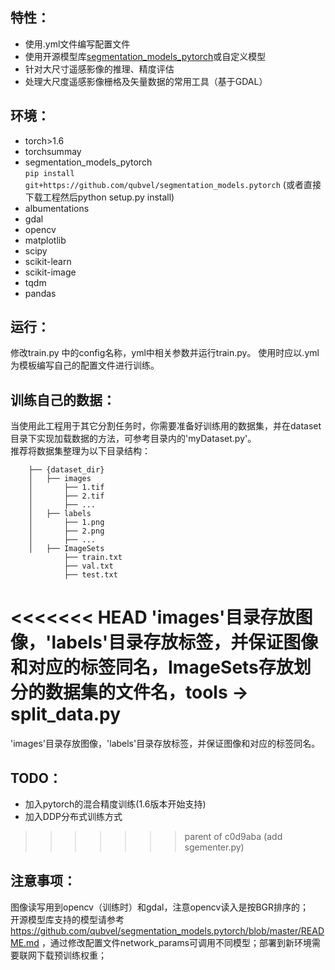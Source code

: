 ## 特性：
- 使用.yml文件编写配置文件
- 使用开源模型库[segmentation_models_pytorch](https://github.com/qubvel/segmentation_models.pytorch)或自定义模型
- 针对大尺寸遥感影像的推理、精度评估  
- 处理大尺度遥感影像栅格及矢量数据的常用工具（基于GDAL）

## 环境：
- torch>1.6
- torchsummay
- segmentation_models_pytorch  
    `pip install git+https://github.com/qubvel/segmentation_models.pytorch` (或者直接下载工程然后python setup.py install)
- albumentations
- gdal
- opencv
- matplotlib
- scipy
- scikit-learn
- scikit-image
- tqdm
- pandas

## 运行：
修改train.py 中的config名称，yml中相关参数并运行train.py。
使用时应以.yml为模板编写自己的配置文件进行训练。


## 训练自己的数据：
当使用此工程用于其它分割任务时，你需要准备好训练用的数据集，并在dataset目录下实现加载数据的方法，可参考目录内的'myDataset.py'。  
推荐将数据集整理为以下目录结构：
```shell
    ├── {dataset_dir}
    │   ├── images
    │       ├── 1.tif
    │       ├── 2.tif
    │       ├── ...
    │   ├── labels
    │       ├── 1.png
    │       ├── 2.png
    │       ├── ...
    │   ├── ImageSets
            ├── train.txt
            ├── val.txt
            ├── test.txt
```
<<<<<<< HEAD
'images'目录存放图像，'labels'目录存放标签，并保证图像和对应的标签同名，ImageSets存放划分的数据集的文件名，tools -> split_data.py  
=======
'images'目录存放图像，'labels'目录存放标签，并保证图像和对应的标签同名。  

## TODO：
- 加入pytorch的混合精度训练(1.6版本开始支持)
- 加入DDP分布式训练方式  
>>>>>>> parent of c0d9aba (add sgementer.py)

## 注意事项：
图像读写用到opencv（训练时）和gdal，注意opencv读入是按BGR排序的；  
开源模型库支持的模型请参考 https://github.com/qubvel/segmentation_models.pytorch/blob/master/README.md ，通过修改配置文件network_params可调用不同模型；部署到新环境需要联网下载预训练权重；  
